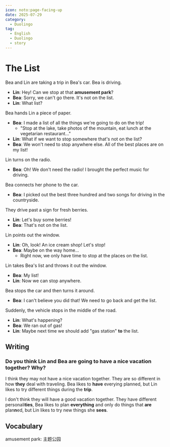 ```yaml
---
icon: noto:page-facing-up
date: 2025-07-29
category:
  - Duolingo
tag:
  - English
  - Duolingo
  - story
---
```


# The List

Bea and Lin are taking a trip in Bea's car. Bea is driving.

- **Lin**: Hey! Can we stop at that **amusement park**?
- **Bea**: Sorry, we can't go there. It's not on the list.
- **Lin**: What list?

Bea hands Lin a piece of paper.

- **Bea**: I made a list of all the things we're going to do on the trip!
  - "Stop at the lake, take photos of the mountain, eat lunch at the vegetarian restaurant..."
- **Lin**: What if we want to stop somewhere that's not on the list?
- **Bea**: We won't need to stop anywhere else. All of the best places are on my list!

Lin turns on the radio.

- **Bea**: Oh! We don't need the radio! I brought the perfect music for driving.

Bea connects her phone to the car.

- **Bea**: I picked out the best three hundred and two songs for driving in the countryside.

They drive past a sign for fresh berries.

- **Lin**: Let's buy some berries!
- **Bea**: That's not on the list.

Lin points out the window.

- **Lin**: Oh, look! An ice cream shop! Let's stop!
- **Bea**: Maybe on the way home...
  - Right now, we only have time to stop at the places on the list.

Lin takes Bea's list and throws it out the window.

- **Bea**: My list!
- **Lin**: Now we can stop anywhere.

Bea stops the car and then turns it around.

- **Bea**: I can't believe you did that! We need to go back and get the list.

Suddenly, the vehicle stops in the middle of the road.

- **Lin**: What's happening?
- **Bea**: We ran out of gas!
- **Lin**: Maybe next time we should add "gas station" **to** the list.

## Writing

### Do you think Lin and Bea are going to have a nice vacation together? Why?

I think they may not have a nice vacation together. They are so different in how **they** deal with traveling. Bea likes to **have** everying planned, but Lin likes to try different things during the **trip**.

I don't think they will have a good vacation together. They have different personali**ties**, Bea likes to plan **everything** and only do things that **are** plan**n**ed, but Lin likes to try new things she **sees**.

## Vocabulary

amusement park: 主题公园
